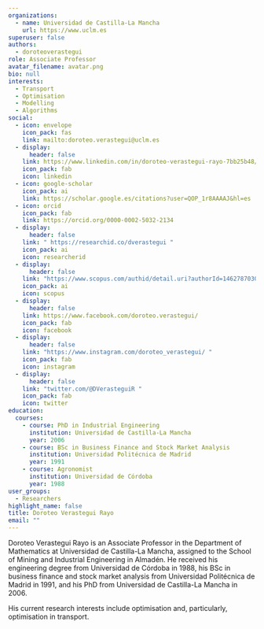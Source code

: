 ```yaml
---
organizations:
  - name: Universidad de Castilla-La Mancha
    url: https://www.uclm.es
superuser: false
authors:
  - doroteoverastegui
role: Associate Professor
avatar_filename: avatar.png
bio: null
interests:
  - Transport
  - Optimisation
  - Modelling
  - Algorithms
social:
  - icon: envelope
    icon_pack: fas
    link: mailto:doroteo.verastegui@uclm.es
  - display:
      header: false
    link: https://www.linkedin.com/in/doroteo-verastegui-rayo-7bb25b48/
    icon_pack: fab
    icon: linkedin
  - icon: google-scholar
    icon_pack: ai
    link: https://scholar.google.es/citations?user=QOP_1r8AAAAJ&hl=es
  - icon: orcid
    icon_pack: fab
    link: https://orcid.org/0000-0002-5032-2134
  - display:
      header: false
    link: " https://researchid.co/dverastegui "
    icon_pack: ai
    icon: researcherid
  - display:
      header: false
    link: "https://www.scopus.com/authid/detail.uri?authorId=14627870300 "
    icon_pack: ai
    icon: scopus
  - display:
      header: false
    link: https://www.facebook.com/doroteo.verastegui/
    icon_pack: fab
    icon: facebook
  - display:
      header: false
    link: "https://www.instagram.com/doroteo_verastegui/ "
    icon_pack: fab
    icon: instagram
  - display:
      header: false
    link: "twitter.com/@DVerasteguiR "
    icon_pack: fab
    icon: twitter
education:
  courses:
    - course: PhD in Industrial Engineering
      institution: Universidad de Castilla-La Mancha
      year: 2006
    - course: BSc in Business Finance and Stock Market Analysis
      institution: Universidad Politécnica de Madrid
      year: 1991
    - course: Agronomist
      institution: Universidad de Córdoba
      year: 1988
user_groups:
  - Researchers
highlight_name: false
title: Doroteo Verastegui Rayo
email: ""
---
```

Doroteo Verastegui Rayo is an Associate Professor in the Department of Mathematics at Universidad de Castilla-La Mancha, assigned to the School of Mining and Industrial Engineering in Almadén. He received his engineering degree from Universidad de Córdoba in 1988, his BSc in business finance and stock market analysis from Universidad Politécnica de Madrid in 1991, and his PhD from  Universidad de Castilla-La Mancha in 2006. 

His current research interests include optimisation and, particularly,  optimisation in transport.